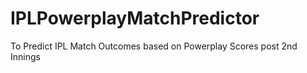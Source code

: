 # IPLPowerplayMatchPredictor
To Predict IPL Match Outcomes based on Powerplay Scores post 2nd Innings
